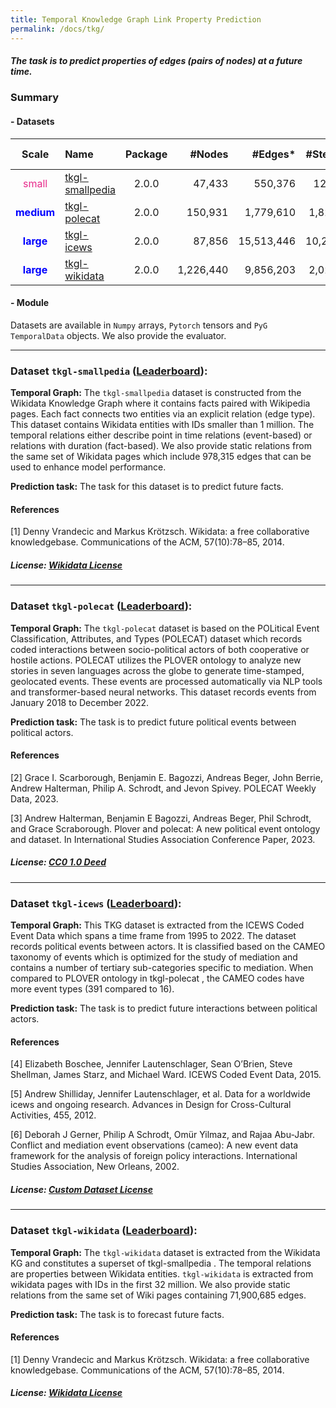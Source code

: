 ```yaml
---
title: Temporal Knowledge Graph Link Property Prediction
permalink: /docs/tkg/
---
```


<style>
r { color: rgb(231, 41, 138) }
b { color: Blue }
g { color: rgb(27, 158, 119) }
</style>


##### The task is to predict properties of edges (pairs of nodes) at a future time.

### Summary

#### - Datasets

Scale | Name      | Package | #Nodes | #Edges\* |  #Steps  | Time Granularity | Metric       |
|:---------:|:--------|:---------:|----------:|----------:|:----------------:|:------------------:|:----------------:|
<r>small</r> | [tkgl-smallpedia](#tkgl-smallpedia)      | 2.0.0  | 47,433 |  550,376  |  125  |  year   |  MRR  |
<b>medium</b> | [tkgl-polecat](#tkgl-polecat)      | 2.0.0  | 150,931 | 1,779,610  | 1,826  |  day    |   MRR  | 
<b>large</b> |  [tkgl-icews](#tkgl-icews)      | 2.0.0  | 87,856 | 15,513,446 | 10,224 | day | MRR  |  
<b>large</b> |  [tkgl-wikidata](#tkgl-wikidata)      | 2.0.0  |  1,226,440 | 9,856,203 | 2,025 | year |  MRR  |  

#### - Module
Datasets are available in <code>Numpy</code> arrays, <code>Pytorch</code> tensors and <code>PyG TemporalData</code> objects.
We also provide the evaluator. 


<a name="tkgl-smallpedia"/>

----------

### Dataset `tkgl-smallpedia` ([Leaderboard](../leader_tkg/#tkgl-smallpedia)):

**Temporal Graph:** The `tkgl-smallpedia` dataset is constructed from the Wikidata Knowledge Graph where it contains facts paired with Wikipedia pages. Each fact connects two entities via an explicit relation (edge type). This dataset contains Wikidata entities with IDs smaller than 1 million. The temporal relations either describe point in time relations (event-based) or relations with duration (fact-based). We also provide static relations from the same set of Wikidata pages which include 978,315 edges that can be used to enhance model performance. 

**Prediction task:** The task for this dataset is to predict future facts.

#### References

[1] Denny Vrandecic and Markus Krötzsch. Wikidata: a free collaborative knowledgebase. Communications of the ACM, 57(10):78–85, 2014.

##### License: [Wikidata License](https://www.wikidata.org/wiki/Wikidata:Licensing)


<a name="tkgl-polecat"/>

----------

### Dataset `tkgl-polecat` ([Leaderboard](../leader_tkg/#tkgl-polecat)):

**Temporal Graph:** The `tkgl-polecat` dataset is based on the POLitical Event Classification, Attributes, and Types (POLECAT) dataset which records coded interactions between socio-political actors of both cooperative or hostile actions. POLECAT utilizes the PLOVER ontology to analyze new stories in seven languages across the globe to generate time-stamped, geolocated events. These events are processed automatically via NLP tools and transformer-based neural networks. This dataset records events from January 2018 to December 2022. 

**Prediction task:** The task is to predict future political events between political actors.

#### References

[2] Grace I. Scarborough, Benjamin E. Bagozzi, Andreas Beger, John Berrie, Andrew Halterman, Philip A. Schrodt, and Jevon Spivey. POLECAT Weekly Data, 2023.

[3] Andrew Halterman, Benjamin E Bagozzi, Andreas Beger, Phil Schrodt, and Grace Scraborough. Plover and polecat: A new political event ontology and dataset. In International Studies Association Conference Paper, 2023.

##### License: [CC0 1.0 Deed](https://creativecommons.org/publicdomain/zero/1.0/)



<a name="tkgl-icews"/>

----------

### Dataset `tkgl-icews` ([Leaderboard](../leader_tkg/#tkgl-icews)):

**Temporal Graph:** This TKG dataset is extracted from the ICEWS Coded Event Data which spans a time frame from 1995 to 2022. The dataset records political events between actors. It is classified based on the CAMEO taxonomy of events which is optimized for the study of mediation and contains a number of tertiary sub-categories specific to mediation. When compared to PLOVER ontology in tkgl-polecat , the CAMEO codes have more event types (391 compared to 16). 

**Prediction task:** The task is to predict future interactions between political actors.

#### References

[4] Elizabeth Boschee, Jennifer Lautenschlager, Sean O’Brien, Steve Shellman, James Starz, and Michael Ward. ICEWS Coded Event Data, 2015.

[5] Andrew Shilliday, Jennifer Lautenschlager, et al. Data for a worldwide icews and ongoing research. Advances in Design for Cross-Cultural Activities, 455, 2012.

[6] Deborah J Gerner, Philip A Schrodt, Omür Yilmaz, and Rajaa Abu-Jabr. Conflict and mediation event observations (cameo): A new event data framework for the analysis of foreign policy interactions. International Studies Association, New Orleans, 2002.

##### License: [Custom Dataset License](https://dataverse.harvard.edu/dataset.xhtml?persistentId=doi:10.7910/DVN/28075&version=37.0&selectTab=termsTab)


<a name="tkgl-wikidata"/>

----------

### Dataset `tkgl-wikidata` ([Leaderboard](../leader_tkg/#tkgl-wikidata)):

**Temporal Graph:**  The `tkgl-wikidata` dataset is extracted from the Wikidata KG and constitutes a superset of tkgl-smallpedia . The temporal relations are properties between Wikidata entities. `tkgl-wikidata` is extracted from wikidata pages with IDs in the first 32 million. We also provide static relations from the same set of Wiki pages containing 71,900,685 edges. 

**Prediction task:** The task is to forecast future facts.

#### References

[1] Denny Vrandecic and Markus Krötzsch. Wikidata: a free collaborative knowledgebase. Communications of the ACM, 57(10):78–85, 2014.

##### License: [Wikidata License](https://www.wikidata.org/wiki/Wikidata:Licensing)




